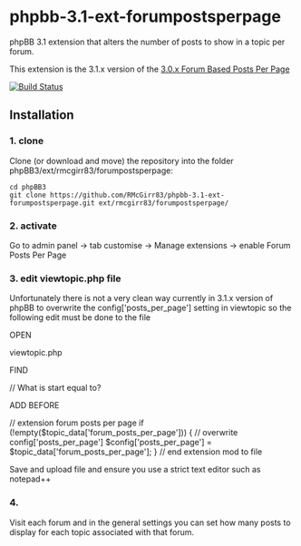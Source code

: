 phpbb-3.1-ext-forumpostsperpage
=========================

phpBB 3.1 extension that alters the number of posts to show in a topic per forum.

This extension is the 3.1.x version of the [3.0.x Forum Based Posts Per Page](https://www.phpbb.com/customise/db/mod/forum_based_posts_per_page/)

[![Build Status](https://travis-ci.org/RMcGirr83/forumpostsperpage.svg?branch=master)](https://travis-ci.org/RMcGirr83/forumpostsperpage)
## Installation

### 1. clone
Clone (or download and move) the repository into the folder phpBB3/ext/rmcgirr83/forumpostsperpage:

```
cd phpBB3
git clone https://github.com/RMcGirr83/phpbb-3.1-ext-forumpostsperpage.git ext/rmcgirr83/forumpostsperpage/
```

### 2. activate
Go to admin panel -> tab customise -> Manage extensions -> enable Forum Posts Per Page

### 3. edit viewtopic.php file
Unfortunately there is not a very clean way currently in 3.1.x version of phpBB to overwrite the config['posts_per_page'] setting in viewtopic so the following edit must be done to the file

OPEN

viewtopic.php

FIND

// What is start equal to?

ADD BEFORE

// extension forum posts per page
if (!empty($topic_data['forum_posts_per_page']))
{
	// overwrite config['posts_per_page']
	$config['posts_per_page'] = $topic_data['forum_posts_per_page'];
}
// end extension mod to file

Save and upload file and ensure you use a strict text editor such as notepad++

### 4.
Visit each forum and in the general settings you can set how many posts to display for each topic associated with that forum.
